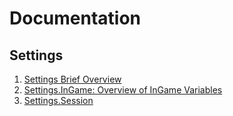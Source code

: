 # Documentation

## Settings

1. [Settings Brief Overview](../documentation/Settings.html)
2. [Settings.InGame: Overview of InGame Variables](../documentation/Settings.InGame.html)
3. [Settings.Session](../documentation/Settings.Session.html)